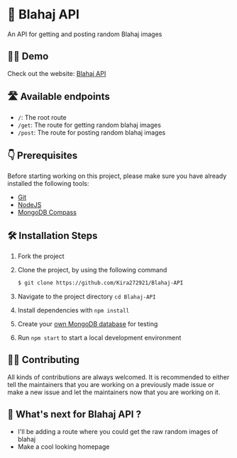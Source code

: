 # 🦈 Blahaj API
An API for getting and posting random Blahaj images 

## 👨‍💻 Demo

Check out the website: [Blahaj API](https://blahaj-api.herokuapp.com/)

## 🛣️ Available endpoints

- `/`: The root route
- `/get`: The route for getting random blahaj images
- `/post`: The route for posting random blahaj images

## 👇 Prerequisites

Before starting working on this project, please make sure you have already installed the following tools:

- [Git](https://git-scm.com/downloads)
- [NodeJS](https://nodejs.org/en/download/)
- [MongoDB Compass](https://www.mongodb.com/try/download/compass)

## 🛠️ Installation Steps

1. Fork the project
2. Clone the project, by using the following command

   ```bash
   $ git clone https://github.com/Kira272921/Blahaj-API
   ```
3. Navigate to the project directory `cd Blahaj-API`
4. Install dependencies with `npm install`
5. Create your [own MongoDB database](https://www.mongodb.com/basics/create-database) for testing
6. Run `npm start` to start a local development environment



## 👨‍💻 Contributing

All kinds of contributions are always welcomed. It is recommended to either tell the maintainers that you are working on a previously made issue or make a new issue and let the maintainers now that you are working on it.

## 🤔 What's next for Blahaj API ?

- I'll be adding a route where you could get the raw random images of blahaj
- Make a cool looking homepage
